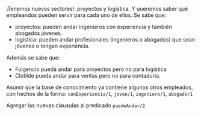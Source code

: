 ¡Tenemos nuevos sectores!: proyectos y logística. Y queremos saber qué empleandos pueden servir para cada uno de ellos. Se sabe que:

* proyectos: pueden andar ingenieros con experiencia y también abogados jóvenes.
* logística: pueden andar profesionales (ingenieros o abogados) que sean jóvenes o tengan experiencia.

Además se sabe que:

* Fulgencio pueda andar para proyectos pero no para logística
* Clotilde pueda andar para ventas pero no para contaduría.

Asumir que la base de conocimiento ya contiene algunos otros empleados, con hechos de la forma: `conExperiencia/1`, `joven/1`, `ingeniero/1`, `abogado/1`

Agregar las nuevas clausulas al predicado `puedeAndar/2`.